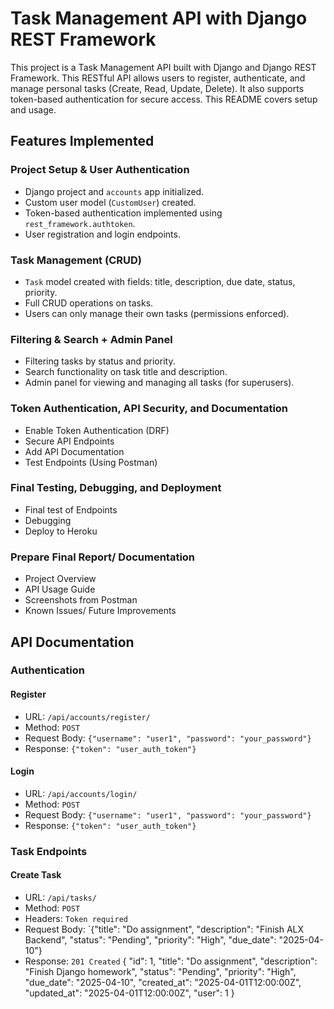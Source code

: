 # Task Management API with Django REST Framework

This project is a Task Management API built with Django and Django REST Framework. This RESTful API allows users to register, authenticate, and manage personal tasks (Create, Read, Update, Delete). It also supports token-based authentication for secure access. This README covers setup and usage.

## Features Implemented

###  Project Setup & User Authentication
- Django project and `accounts` app initialized.
- Custom user model (`CustomUser`) created.
- Token-based authentication implemented using `rest_framework.authtoken`.
- User registration and login endpoints.

###  Task Management (CRUD)
- `Task` model created with fields: title, description, due date, status, priority.
- Full CRUD operations on tasks.
- Users can only manage their own tasks (permissions enforced).

###  Filtering & Search + Admin Panel
- Filtering tasks by status and priority.
- Search functionality on task title and description.
- Admin panel for viewing and managing all tasks (for superusers).

###  Token Authentication, API Security, and Documentation
- Enable Token Authentication (DRF)
- Secure API Endpoints
- Add API Documentation
- Test Endpoints (Using Postman)

### Final Testing, Debugging, and Deployment
- Final test of Endpoints
- Debugging
- Deploy to Heroku

### Prepare Final Report/ Documentation
- Project Overview
- API Usage Guide
- Screenshots from Postman
- Known Issues/ Future Improvements

## API Documentation

### Authentication
#### Register
- URL: `/api/accounts/register/`
- Method: `POST`
- Request Body: `{"username": "user1", "password": "your_password"}`
- Response: `{"token": "user_auth_token"}`

#### Login
- URL: `/api/accounts/login/`
- Method: `POST`
- Request Body: `{"username": "user1", "password": "your_password"}`
- Response: `{"token": "user_auth_token"}`

### Task Endpoints
#### Create Task
- URL: `/api/tasks/`
- Method: `POST`
- Headers: `Token required`
- Request Body: `{"title": "Do assignment", "description": "Finish ALX Backend", "status": "Pending", "priority": "High", "due_date": "2025-04-10"}
- Response: `201 Created` {
  "id": 1,
  "title": "Do assignment",
  "description": "Finish Django homework",
  "status": "Pending",
  "priority": "High",
  "due_date": "2025-04-10",
  "created_at": "2025-04-01T12:00:00Z",
  "updated_at": "2025-04-01T12:00:00Z",
  "user": 1
}













